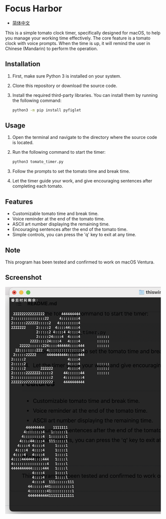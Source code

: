 # Focus Harbor

- [简体中文](README_zh_CN.md)

This is a simple tomato clock timer, specifically designed for macOS, to help you manage your working time effectively. The core feature is a tomato clock with voice prompts. When the time is up, it will remind the user in Chinese (Mandarin) to perform the operation.


## Installation

1. First, make sure Python 3 is installed on your system.
2. Clone this repository or download the source code.
3. Install the required third-party libraries. You can install them by running the following command:

   ```bash
   python3 -m pip install pyfiglet
   ```

## Usage

1. Open the terminal and navigate to the directory where the source code is located.
2. Run the following command to start the timer:

   ```bash
   python3 tomato_timer.py
   ```

3. Follow the prompts to set the tomato time and break time.
4. Let the timer guide your work, and give encouraging sentences after completing each tomato.

## Features

- Customizable tomato time and break time.
- Voice reminder at the end of the tomato time.
- ASCII art number displaying the remaining time.
- Encouraging sentences after the end of the tomato time.
- Simple controls, you can press the 'q' key to exit at any time.

## Note
This program has been tested and confirmed to work on macOS Ventura.


## Screenshot

![screenshot](screenshot.png)
